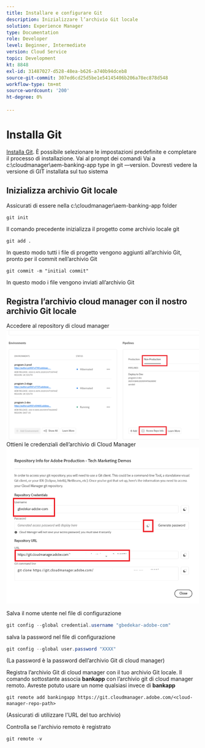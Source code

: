 ```yaml
---
title: Installare e configurare Git
description: Inizializzare l’archivio Git locale
solution: Experience Manager
type: Documentation
role: Developer
level: Beginner, Intermediate
version: Cloud Service
topic: Development
kt: 8848
exl-id: 31487027-d528-48ea-b626-a740b94dceb8
source-git-commit: 307ed6cd25d5be1e54145406b206a78ec878d548
workflow-type: tm+mt
source-wordcount: '200'
ht-degree: 0%

---
```


# Installa Git


[Installa Git](https://git-scm.com/downloads). È possibile selezionare le impostazioni predefinite e completare il processo di installazione.
Vai al prompt dei comandi Vai a c:\cloudmanager\aem-banking-app type in git —version. Dovresti vedere la versione di GIT installata sul tuo sistema

## Inizializza archivio Git locale

Assicurati di essere nella c:\cloudmanager\aem-banking-app folder

```
git init
```

Il comando precedente inizializza il progetto come archivio locale git

```
git add .
```

In questo modo tutti i file di progetto vengono aggiunti all’archivio Git, pronto per il commit nell’archivio Git

```
git commit -m "initial commit"
```

In questo modo i file vengono inviati all’archivio Git



## Registra l’archivio cloud manager con il nostro archivio Git locale

Accedere al repository di cloud manager
![accedere alle informazioni del rep](assets/cloud-manager-repo.png)
Ottieni le credenziali dell’archivio di Cloud Manager
![get-credentials](assets/cloud-manager-repo1.png)

Salva il nome utente nel file di configurazione

```java
git config --global credential.username "gbedekar-adobe-com"
```

salva la password nel file di configurazione

```java
git config --global user.password "XXXX"
```

(La password è la password dell’archivio Git di cloud manager)

Registra l’archivio Git di cloud manager con il tuo archivio Git locale. Il comando sottostante associa **bankapp** con l’archivio git di cloud manager remoto. Avreste potuto usare un nome qualsiasi invece di **bankapp**


```shell
git remote add bankingapp https://git.cloudmanager.adobe.com/<cloud-manager-repo-path>
```

(Assicurati di utilizzare l&#39;URL del tuo archivio)

Controlla se l&#39;archivio remoto è registrato

```java
git remote -v
```
